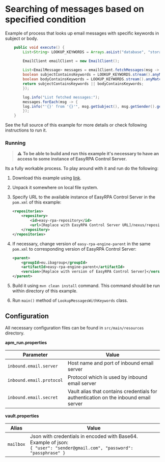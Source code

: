 # Searching of messages based on specified condition

Example of process that looks up email messages with specific keywords in subject or body.

```Java
    public void execute() {
        List<String> LOOKUP_KEYWORDS = Arrays.asList("database", "storage");

        EmailClient emailClient = new EmailClient();
    
        List<EmailMessage> messages = emailClient.fetchMessages(msg -> {
        boolean subjectContainsKeywords = LOOKUP_KEYWORDS.stream().anyMatch(msg.getSubject()::contains);
        boolean bodyContainsKeywords = LOOKUP_KEYWORDS.stream().anyMatch(msg.getText()::contains);
        return subjectContainsKeywords || bodyContainsKeywords;
        });

        log.info("List fetched messages:");
        messages.forEach(msg -> {
        log.info("'{}' from '{}'", msg.getSubject(), msg.getSender().getPersonal());
        });
    }
```

See the full source of this example for more details or check following instructions to run it.

### Running

> :warning: **To be able to build and run this example it's necessary to have an access
>to some instance of EasyRPA Control Server.**

Its a fully workable process. To play around with it and run do the following:
1. Download this example using [link][down_git_link].
2. Unpack it somewhere on local file system.
3. Specify URL to the available instance of EasyRPA Control Server in the `pom.xml` of this example:
    ```xml
    <repositories>
        <repository>
            <id>easy-rpa-repository</id>
            <url>[Replace with EasyRPA Control Server URL]/nexus/repository/easyrpa/</url>
        </repository>
    </repositories>
    ```
4. If necessary, change version of `easy-rpa-engine-parent` in the same `pom.xml` to corresponding version of
   EasyRPA Control Server:
    ```xml
    <parent>
        <groupId>eu.ibagroup</groupId>
        <artifactId>easy-rpa-engine-parent</artifactId>
        <version>[Replace with version of EasyRPA Control Server]</version>
    </parent>
    ```

5. Build it using `mvn clean install` command. This command should be run within directory of this example.
6. Run `main()` method of `LookupMessagesWithKeywords` class.

[down_git_link]: https://downgit.github.io/#/home?url=https://github.com/easyrpa/openframework/tree/main/examples/email/messages-searching

## Configuration
All necessary configuration files can be found in `src/main/resources` directory.

**apm_run.properties**

| Parameter     | Value         |
| ------------- |---------------|
| `inbound.email.server` | Host name and port of inbound email server |
| `inbound.email.protocol` | Protocol which is used by inbound email server |
| `inbound.email.secret` | Vault alias that contains credentials for authentication on the inbound email server |

**vault.properties**

| Alias     | Value         |
| ------------- |---------------|
| `mailbox` | Json with credentials in encoded with Base64. Example of json:<br>`{ "user": "sender@gmail.com", "password": "passphrase" }` |